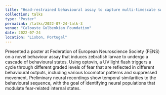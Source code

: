 ```yaml
---
title: "Head-restrained behavioural assay to capture multi-timescale switches of fear induced states"
collection: talks
type: "Poster"
permalink: /talks/2022-07-24-talk-3
venue: "Calouste Gulbenkian Foundation"
date: 2022-07-24
location: "Lisbon, Portugal"
---
```


Presented a poster at Federation of European Neuroscience Society (FENS) on a novel behaviour assay that induces zebrafish larvae to undergo a cascade of behavioural states.
Using optovin, a UV light flash triggers a cycle through different graded levels of fear that are reflected in different behavioural outputs, including various locomotor patterns and suppressed movement. Preliminary neural recordings show temporal similarities to the behavioural sequence, with the goal of identifying neural populations that modulate fear-related internal states.